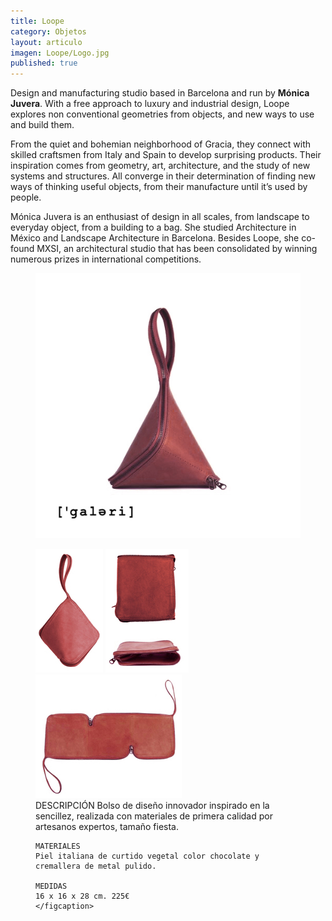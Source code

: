 ```yaml
---
title: Loope
category: Objetos
layout: articulo
imagen: Loope/Logo.jpg
published: true
---
```


Design and manufacturing studio based in Barcelona and run by **Mónica Juvera**. With a free approach to luxury and industrial design, Loope explores non conventional geometries from objects, and new ways to use and build them.

From the quiet and bohemian neighborhood of Gracia, they connect with skilled craftsmen from Italy and Spain to develop surprising products. Their inspiration comes from geometry, art, architecture, and the study of new systems and structures. All converge in their determination of finding new ways of thinking useful objects, from their manufacture until it’s used by people.

Mónica Juvera is an enthusiast of design in all scales, from landscape to everyday object, from a building to a bag. She studied Architecture in México and Landscape Architecture in Barcelona. Besides Loope, she co-found MXSI, an architectural studio that has been consolidated by winning numerous prizes in international competitions.

	
<figure>
	<a href="/images/Loope/CARTERA 1.jpg"><img src="/images/Loope/CARTERA 1.jpg" alt="image"></a>
</figure>

<figure class="third">
	<a href="/images/Loope/CARTERA 2.jpg"><img src="/images/Loope/CARTERA 2.jpg" alt="image"></a>
	<a href="/images/Loope/CARTERA 2A.jpg"><img src="/images/Loope/CARTERA 2A.jpg" alt="image"></a>
	<a href="/images/Loope/CARTERA 4a.jpg"><img src="/images/Loope/CARTERA 4a.jpg" alt="image"></a>
    <figcaption>
    DESCRIPCIÓN
    Bolso de diseño innovador inspirado en la sencillez, realizada con materiales de primera calidad por artesanos expertos, tamaño fiesta.
    
    MATERIALES
    Piel italiana de curtido vegetal color chocolate y cremallera de metal pulido.
    
    MEDIDAS
    16 x 16 x 28 cm. 225€
	</figcaption>
</figure>
